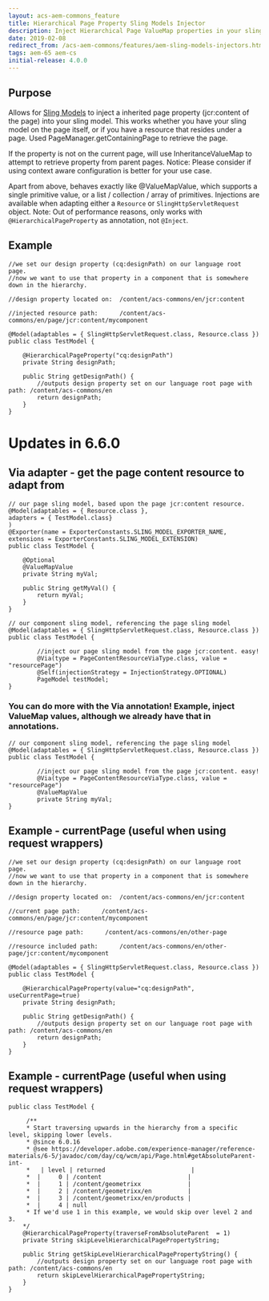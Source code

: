```yaml
---
layout: acs-aem-commons_feature
title: Hierarchical Page Property Sling Models Injector
description: Inject Hierarchical Page ValueMap properties in your sling model
date: 2019-02-08
redirect_from: /acs-aem-commons/features/aem-sling-models-injectors.html
tags: aem-65 aem-cs
initial-release: 4.0.0
---
```


## Purpose

Allows for [Sling Models](http://sling.apache.org/documentation/bundles/models.html) to inject a inherited page property (jcr:content of the page) into your sling model.
This works whether you have your sling model on the page itself, or if you have a resource that resides under a page.
Used PageManager.getContainingPage to retrieve the page.

If the property is not on the current page, will use InheritanceValueMap to attempt to retrieve property from parent pages.
Notice: Please consider if using context aware configuration is better for your use case.

Apart from above, behaves exactly like @ValueMapValue, which supports a single primitive value, or a list / collection / array of primitives.
Injections are available when adapting either a `Resource` or `SlingHttpServletRequest` object.
Note: Out of performance reasons, only works with `@HierarchicalPageProperty` as annotation, not `@Inject`.

## Example

    //we set our design property (cq:designPath) on our language root page.
    //now we want to use that property in a component that is somewhere down in the hierarchy.

    //design property located on:  /content/acs-commons/en/jcr:content

    //injected resource path:      /content/acs-commons/en/page/jcr:content/mycomponent

    @Model(adaptables = { SlingHttpServletRequest.class, Resource.class })
    public class TestModel {

        @HierarchicalPageProperty("cq:designPath")
        private String designPath;

        public String getDesignPath() {
            //outputs design property set on our language root page with path: /content/acs-commons/en
            return designPath;
        }
    }

# Updates in 6.6.0
## Via adapter - get the page content resource to adapt from


    // our page sling model, based upon the page jcr:content resource.
    @Model(adaptables = { Resource.class },
    adapters = { TestModel.class}
    )
    @Exporter(name = ExporterConstants.SLING_MODEL_EXPORTER_NAME, extensions = ExporterConstants.SLING_MODEL_EXTENSION)
    public class TestModel {
    
        @Optional
        @ValueMapValue
        private String myVal;
    
        public String getMyVal() {
            return myVal;
        }
    }

    // our component sling model, referencing the page sling model
    @Model(adaptables = { SlingHttpServletRequest.class, Resource.class })
    public class TestModel {

            //inject our page sling model from the page jcr:content. easy!
            @Via(type = PageContentResourceViaType.class, value = "resourcePage")
            @Self(injectionStrategy = InjectionStrategy.OPTIONAL)
            PageModel testModel;
    }

### You can do more with the Via annotation! Example, inject ValueMap values, although we already have that in annotations.

    // our component sling model, referencing the page sling model
    @Model(adaptables = { SlingHttpServletRequest.class, Resource.class })
    public class TestModel {

            //inject our page sling model from the page jcr:content. easy!
            @Via(type = PageContentResourceViaType.class, value = "resourcePage")
            @ValueMapValue
            private String myVal;
    }

## Example - currentPage (useful when using request wrappers)

    //we set our design property (cq:designPath) on our language root page.
    //now we want to use that property in a component that is somewhere down in the hierarchy.

    //design property located on:  /content/acs-commons/en/jcr:content

    //current page path:      /content/acs-commons/en/page/jcr:content/mycomponent

    //resource page path:      /content/acs-commons/en/other-page

    //resource included path:      /content/acs-commons/en/other-page/jcr:content/mycomponent

    @Model(adaptables = { SlingHttpServletRequest.class, Resource.class })
    public class TestModel {

        @HierarchicalPageProperty(value="cq:designPath", useCurrentPage=true)
        private String designPath;

        public String getDesignPath() {
            //outputs design property set on our language root page with path: /content/acs-commons/en
            return designPath;
        }
    }

## Example - currentPage (useful when using request wrappers)

    public class TestModel {

         /**
         * Start traversing upwards in the hierarchy from a specific level, skipping lower levels.
         * @since 6.0.16
         * @see https://developer.adobe.com/experience-manager/reference-materials/6-5/javadoc/com/day/cq/wcm/api/Page.html#getAbsoluteParent-int-
         *   | level | returned                        |
         *  |     0 | /content                        |
         *  |     1 | /content/geometrixx             |
         *  |     2 | /content/geometrixx/en          |
         *  |     3 | /content/geometrixx/en/products |
         *  |     4 | null
         * If we'd use 1 in this example, we would skip over level 2 and 3.
        */
        @HierarchicalPageProperty(traverseFromAbsoluteParent  = 1)
        private String skipLevelHierarchicalPagePropertyString;

        public String getSkipLevelHierarchicalPagePropertyString() {
            //outputs design property set on our language root page with path: /content/acs-commons/en
            return skipLevelHierarchicalPagePropertyString;
        }
    }
